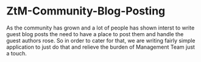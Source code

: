 # ZtM-Community-Blog-Posting
As the community has grown and a lot of people has shown interst to write guest blog posts the need to have a place to post them and handle the guest authors rose. So in order to cater for that, we are writing fairly simple application to just do that and relieve the burden of Management Team just a touch.
